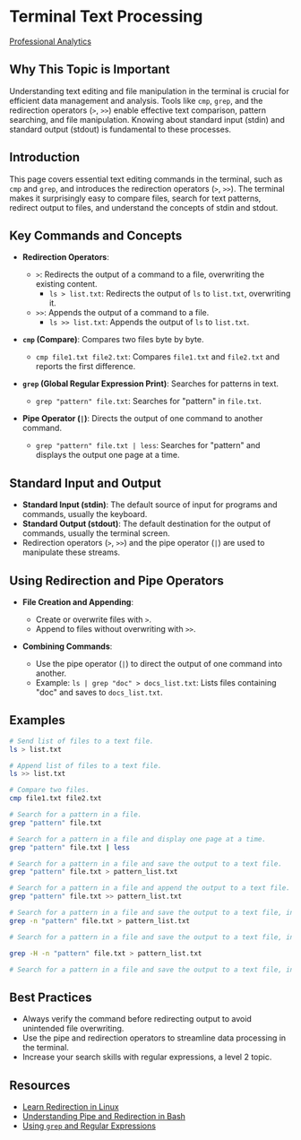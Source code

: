# Terminal Text Processing

[Professional Analytics](https://github.com/denisecase/pro-analytics)

## Why This Topic is Important

Understanding text editing and file manipulation in the terminal is crucial for efficient data management and analysis.
Tools like `cmp`, `grep`, and the redirection operators (`>`, `>>`) enable effective text comparison, pattern searching, and file manipulation.
Knowing about standard input (stdin) and standard output (stdout) is fundamental to these processes.

## Introduction

This page covers essential text editing commands in the terminal, such as `cmp` and `grep`, and introduces the redirection operators (`>`, `>>`).
The terminal makes it surprisingly easy to compare files, search for text patterns, redirect output to files, and understand the concepts of stdin and stdout.

## Key Commands and Concepts

- **Redirection Operators**:

  - `>`: Redirects the output of a command to a file, overwriting the existing content.
    - `ls > list.txt`: Redirects the output of `ls` to `list.txt`, overwriting it.
  - `>>`: Appends the output of a command to a file.
    - `ls >> list.txt`: Appends the output of `ls` to `list.txt`.

- **`cmp` (Compare)**: Compares two files byte by byte.

  - `cmp file1.txt file2.txt`: Compares `file1.txt` and `file2.txt` and reports the first difference.

- **`grep` (Global Regular Expression Print)**: Searches for patterns in text.

  - `grep "pattern" file.txt`: Searches for "pattern" in `file.txt`.

- **Pipe Operator (`|`)**: Directs the output of one command to another command.
  - `grep "pattern" file.txt | less`: Searches for "pattern" and displays the output one page at a time.

## Standard Input and Output

- **Standard Input (stdin)**: The default source of input for programs and commands, usually the keyboard.
- **Standard Output (stdout)**: The default destination for the output of commands, usually the terminal screen.
- Redirection operators (`>`, `>>`) and the pipe operator (`|`) are used to manipulate these streams.

## Using Redirection and Pipe Operators

- **File Creation and Appending**:

  - Create or overwrite files with `>`.
  - Append to files without overwriting with `>>`.

- **Combining Commands**:
  - Use the pipe operator (`|`) to direct the output of one command into another.
  - Example: `ls | grep "doc" > docs_list.txt`: Lists files containing "doc" and saves to `docs_list.txt`.

## Examples

```bash
# Send list of files to a text file.
ls > list.txt

# Append list of files to a text file.
ls >> list.txt

# Compare two files.
cmp file1.txt file2.txt

# Search for a pattern in a file.
grep "pattern" file.txt

# Search for a pattern in a file and display one page at a time.
grep "pattern" file.txt | less

# Search for a pattern in a file and save the output to a text file.
grep "pattern" file.txt > pattern_list.txt

# Search for a pattern in a file and append the output to a text file.
grep "pattern" file.txt >> pattern_list.txt

# Search for a pattern in a file and save the output to a text file, including line numbers.
grep -n "pattern" file.txt > pattern_list.txt

# Search for a pattern in a file and save the output to a text file, including line numbers and file names.

grep -H -n "pattern" file.txt > pattern_list.txt

# Search for a pattern in a file and save the output to a text file, including line numbers and file names, and display one page at a time.


```

## Best Practices

- Always verify the command before redirecting output to avoid unintended file overwriting.
- Use the pipe and redirection operators to streamline data processing in the terminal.
- Increase your search skills with regular expressions, a level 2 topic.

## Resources

- [Learn Redirection in Linux](https://www.guru99.com/linux-redirection.html)
- [Understanding Pipe and Redirection in Bash](https://linuxize.com/post/bash-pipes/)
- [Using `grep` and Regular Expressions](https://www.regular-expressions.info/grep.html)
